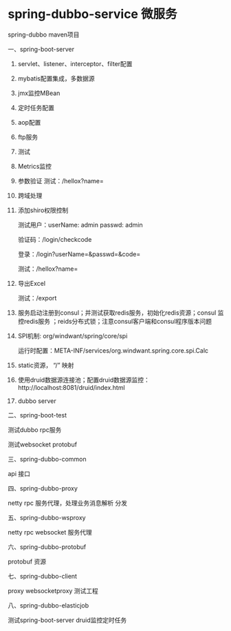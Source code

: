 # spring-dubbo-service  微服务

spring-dubbo maven项目

一、spring-boot-server

1. servlet、listener、interceptor、filter配置
2. mybatis配置集成，多数据源
3. jmx监控MBean
4. 定时任务配置
5. aop配置
6. ftp服务
7. 测试
8. Metrics监控
9. 参数验证
    测试：/hellox?name=
10. 跨域处理
11. 添加shiro权限控制

    测试用户：userName: admin passwd: admin
             
    验证码：/login/checkcode
    
    登录：/login?userName=&passwd=&code=
    
    测试：/hellox?name=
12. 导出Excel

    测试：/export

13. 服务启动注册到consul；并测试获取redis服务，初始化redis资源；consul 监控redis服务 ；reids分布式锁；注意consul客户端和consul程序版本问题

14. SPI机制: org/windwant/spring/core/spi

    运行时配置：META-INF/services/org.windwant.spring.core.spi.Calc

15. static资源， “/” 映射

16. 使用druid数据源连接池；配置druid数据源监控：http://localhost:8081/druid/index.html

17. dubbo server


二、spring-boot-test

测试dubbo rpc服务

测试websocket protobuf

三、spring-dubbo-common

api 接口

四、spring-dubbo-proxy

netty rpc 服务代理，处理业务消息解析 分发

五、spring-dubbo-wsproxy

netty rpc websocket 服务代理

六、spring-dubbo-protobuf

protobuf 资源

七、spring-dubbo-client

proxy websocketproxy 测试工程

八、spring-dubbo-elasticjob

测试spring-boot-server druid监控定时任务

